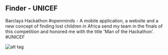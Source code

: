 ## Finder - UNICEF

Barclays Hackathon #openminds - A mobile application, a website and a new concept of finding lost children in Africa send my team in the finals of this competition and honored me with the title 'Man of the Hackathon'. #UNICEF

![alt tag](https://raw.github.com/woemike/Finder-Unicef/master/image.png)

